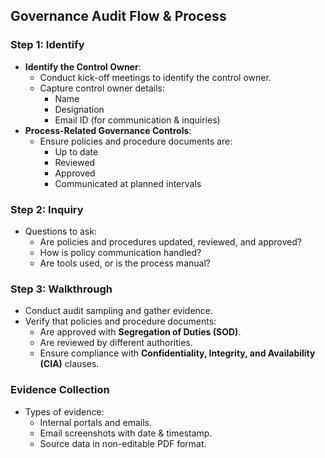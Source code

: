 ## Governance Audit Flow & Process

### Step 1: Identify
- **Identify the Control Owner**:
  - Conduct kick-off meetings to identify the control owner.
  - Capture control owner details:
    - Name
    - Designation
    - Email ID (for communication & inquiries)
- **Process-Related Governance Controls**:
  - Ensure policies and procedure documents are:
    - Up to date
    - Reviewed
    - Approved
    - Communicated at planned intervals

### Step 2: Inquiry
- Questions to ask:
  - Are policies and procedures updated, reviewed, and approved?
  - How is policy communication handled?
  - Are tools used, or is the process manual?

### Step 3: Walkthrough
- Conduct audit sampling and gather evidence.
- Verify that policies and procedure documents:
  - Are approved with **Segregation of Duties (SOD)**.
  - Are reviewed by different authorities.
  - Ensure compliance with **Confidentiality, Integrity, and Availability (CIA)** clauses.

### Evidence Collection
- Types of evidence:
  - Internal portals and emails.
  - Email screenshots with date & timestamp.
  - Source data in non-editable PDF format.
